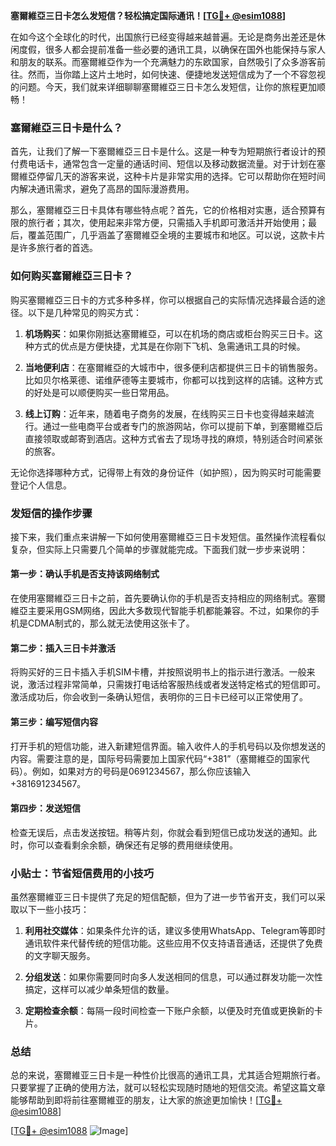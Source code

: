 **塞爾維亞三日卡怎么发短信？轻松搞定国际通讯！[[TG💪+ @esim1088](https://t.me/s/esim1088)]**

在如今这个全球化的时代，出国旅行已经变得越来越普遍。无论是商务出差还是休闲度假，很多人都会提前准备一些必要的通讯工具，以确保在国外也能保持与家人和朋友的联系。而塞爾維亞作为一个充满魅力的东欧国家，自然吸引了众多游客前往。然而，当你踏上这片土地时，如何快速、便捷地发送短信成为了一个不容忽视的问题。今天，我们就来详细聊聊塞爾維亞三日卡怎么发短信，让你的旅程更加顺畅！

### 塞爾維亞三日卡是什么？

首先，让我们了解一下塞爾維亞三日卡是什么。这是一种专为短期旅行者设计的预付费电话卡，通常包含一定量的通话时间、短信以及移动数据流量。对于计划在塞爾維亞停留几天的游客来说，这种卡片是非常实用的选择。它可以帮助你在短时间内解决通讯需求，避免了高昂的国际漫游费用。

那么，塞爾維亞三日卡具体有哪些特点呢？首先，它的价格相对实惠，适合预算有限的旅行者；其次，使用起来非常方便，只需插入手机即可激活并开始使用；最后，覆盖范围广，几乎涵盖了塞爾維亞全境的主要城市和地区。可以说，这款卡片是许多旅行者的首选。

### 如何购买塞爾維亞三日卡？

购买塞爾維亞三日卡的方式多种多样，你可以根据自己的实际情况选择最合适的途径。以下是几种常见的购买方式：

1. **机场购买**：如果你刚抵达塞爾維亞，可以在机场的商店或柜台购买三日卡。这种方式的优点是方便快捷，尤其是在你刚下飞机、急需通讯工具的时候。
   
2. **当地便利店**：在塞爾維亞的大城市中，很多便利店都提供三日卡的销售服务。比如贝尔格莱德、诺维萨德等主要城市，你都可以找到这样的店铺。这种方式的好处是可以顺便购买一些日常用品。

3. **线上订购**：近年来，随着电子商务的发展，在线购买三日卡也变得越来越流行。通过一些电商平台或者专门的旅游网站，你可以提前下单，到塞爾維亞后直接领取或邮寄到酒店。这种方式省去了现场寻找的麻烦，特别适合时间紧张的旅客。

无论你选择哪种方式，记得带上有效的身份证件（如护照），因为购买时可能需要登记个人信息。

### 发短信的操作步骤

接下来，我们重点来讲解一下如何使用塞爾維亞三日卡发短信。虽然操作流程看似复杂，但实际上只需要几个简单的步骤就能完成。下面我们就一步步来说明：

#### 第一步：确认手机是否支持该网络制式
在使用塞爾維亞三日卡之前，首先要确认你的手机是否支持相应的网络制式。塞爾維亞主要采用GSM网络，因此大多数现代智能手机都能兼容。不过，如果你的手机是CDMA制式的，那么就无法使用这张卡了。

#### 第二步：插入三日卡并激活
将购买好的三日卡插入手机SIM卡槽，并按照说明书上的指示进行激活。一般来说，激活过程非常简单，只需拨打电话给客服热线或者发送特定格式的短信即可。激活成功后，你会收到一条确认短信，表明你的三日卡已经可以正常使用了。

#### 第三步：编写短信内容
打开手机的短信功能，进入新建短信界面。输入收件人的手机号码以及你想发送的内容。需要注意的是，国际号码需要加上国家代码“+381”（塞爾維亞的国家代码）。例如，如果对方的号码是0691234567，那么你应该输入+381691234567。

#### 第四步：发送短信
检查无误后，点击发送按钮。稍等片刻，你就会看到短信已成功发送的通知。此时，你可以查看剩余余额，确保还有足够的费用继续使用。

### 小贴士：节省短信费用的小技巧

虽然塞爾維亚三日卡提供了充足的短信配额，但为了进一步节省开支，我们可以采取以下一些小技巧：

1. **利用社交媒体**：如果条件允许的话，建议多使用WhatsApp、Telegram等即时通讯软件来代替传统的短信功能。这些应用不仅支持语音通话，还提供了免费的文字聊天服务。

2. **分组发送**：如果你需要同时向多人发送相同的信息，可以通过群发功能一次性搞定，这样可以减少单条短信的数量。

3. **定期检查余额**：每隔一段时间检查一下账户余额，以便及时充值或更换新的卡片。

### 总结

总的来说，塞爾維亚三日卡是一种性价比很高的通讯工具，尤其适合短期旅行者。只要掌握了正确的使用方法，就可以轻松实现随时随地的短信交流。希望这篇文章能够帮助到即将前往塞爾維亚的朋友，让大家的旅途更加愉快！[[TG💪+ @esim1088](https://t.me/s/esim1088)]

[[TG💪+ @esim1088](https://t.me/s/esim1088) ![Image](https://i.postimg.cc/4NQfJmqS/Snipaste-2025-05-13-00-14-12.png)]